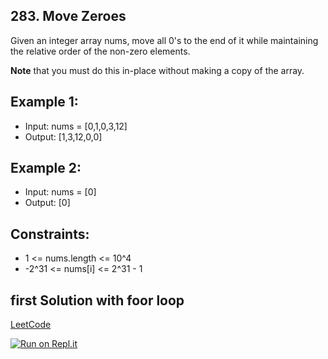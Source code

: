## 283. Move Zeroes
Given an integer array nums, move all 0's to the end of it while maintaining the relative order of the non-zero elements.

**Note** that you must do this in-place without making a copy of the array.

## Example 1:
- Input: nums = [0,1,0,3,12]
- Output: [1,3,12,0,0]

## Example 2:
- Input: nums = [0]
- Output: [0]

## Constraints:
- 1 <= nums.length <= 10^4
- -2^31 <= nums[i] <= 2^31 - 1

## first Solution with foor loop
[LeetCode](https://leetcode.com/submissions/detail/708186346/)

[![Run on Repl.it](https://repl.it/badge/github/oscharko/JS-LeetCode-283-Move-Zeroes)](https://replit.com/@oscharko/JS-LeetCode-283-Move-Zeroes)